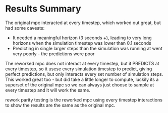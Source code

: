 # Results Summary

The original mpc interacted at every timestep, which worked out great, but had some caveats:
- It needed a meaningful horizon (3 seconds +), leading to very long horizons when the simulation timestep was lower than 0.1 seconds
- Predicting in single larger steps than the simulation was running at went very poorly - the predictions were poor

The reworked mpc does not interact at every timestep, but it PREDICTS at every timestep, so it usese every simulation timestep to predict, giving perfect predictions, but only interacts every set number of simulation steps. This worked great too - but did take a little longer to compute, luckily its a superset of the original mpc so we can always just choose to sample at every timestep and it will work the same.

rework parity testing is the reworked mpc using every timestep interactions to show the results are the same as the original mpc.